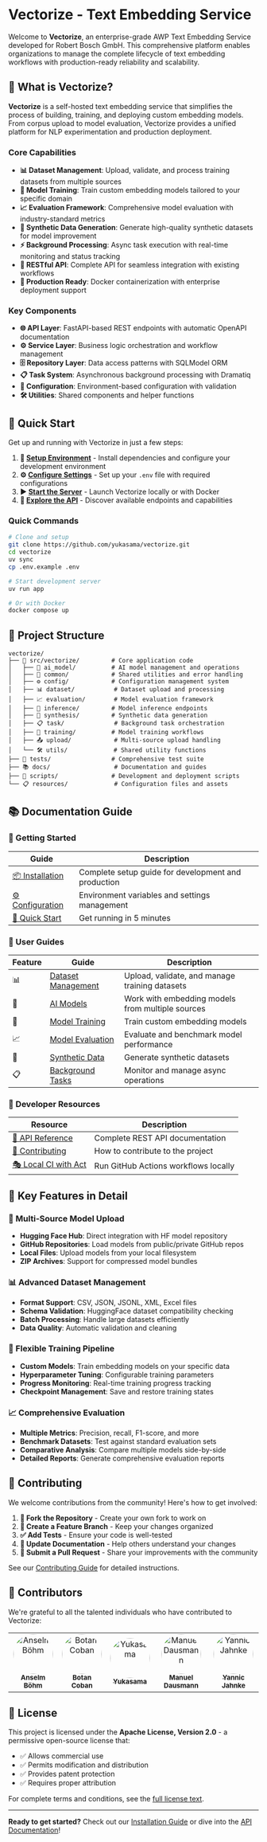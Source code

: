 # Vectorize - Text Embedding Service

Welcome to **Vectorize**, an enterprise-grade AWP Text Embedding Service developed for Robert Bosch GmbH. This comprehensive platform enables organizations to manage the complete lifecycle of text embedding workflows with production-ready reliability and scalability.

## 🚀 What is Vectorize?

**Vectorize** is a self-hosted text embedding service that simplifies the process of building, training, and deploying custom embedding models. From corpus upload to model evaluation, Vectorize provides a unified platform for NLP experimentation and production deployment.

### Core Capabilities

- **📊 Dataset Management**: Upload, validate, and process training datasets from multiple sources
- **🤖 Model Training**: Train custom embedding models tailored to your specific domain
- **📈 Evaluation Framework**: Comprehensive model evaluation with industry-standard metrics
- **🔄 Synthetic Data Generation**: Generate high-quality synthetic datasets for model improvement
- **⚡ Background Processing**: Async task execution with real-time monitoring and status tracking
- **🔌 RESTful API**: Complete API for seamless integration with existing workflows
- **🐳 Production Ready**: Docker containerization with enterprise deployment support

### Key Components

- **🌐 API Layer**: FastAPI-based REST endpoints with automatic OpenAPI documentation
- **⚙️ Service Layer**: Business logic orchestration and workflow management
- **🗄️ Repository Layer**: Data access patterns with SQLModel ORM
- **📋 Task System**: Asynchronous background processing with Dramatiq
- **🔧 Configuration**: Environment-based configuration with validation
- **🛠️ Utilities**: Shared components and helper functions

## 🚀 Quick Start

Get up and running with Vectorize in just a few steps:

1. **🔧 [Setup Environment](installation.md)** - Install dependencies and configure your development environment
2. **⚙️ [Configure Settings](configuration.md)** - Set up your `.env` file with required configurations
3. **▶️ [Start the Server](installation.md#running-vectorize)** - Launch Vectorize locally or with Docker
4. **📖 [Explore the API](api.md)** - Discover available endpoints and capabilities

### Quick Commands

```bash
# Clone and setup
git clone https://github.com/yukasama/vectorize.git
cd vectorize
uv sync
cp .env.example .env

# Start development server
uv run app

# Or with Docker
docker compose up
```

## 🏢 Project Structure

```
vectorize/
├── 📁 src/vectorize/         # Core application code
│   ├── 🤖 ai_model/          # AI model management and operations
│   ├── 🔧 common/            # Shared utilities and error handling
│   ├── ⚙️ config/            # Configuration management system
│   ├── 📊 dataset/           # Dataset upload and processing
│   ├── 📈 evaluation/        # Model evaluation framework
│   ├── 🔮 inference/         # Model inference endpoints
│   ├── 🔄 synthesis/         # Synthetic data generation
│   ├── 📋 task/              # Background task orchestration
│   ├── 🎯 training/          # Model training workflows
│   ├── 📤 upload/            # Multi-source upload handling
│   └── 🛠️ utils/             # Shared utility functions
├── 🧪 tests/                 # Comprehensive test suite
├── 📚 docs/                  # Documentation and guides
├── 🔨 scripts/               # Development and deployment scripts
└── 📋 resources/             # Configuration files and assets
```

## 📚 Documentation Guide

### 🏁 Getting Started

| Guide                                         | Description                                         |
| --------------------------------------------- | --------------------------------------------------- |
| [📦 Installation](installation.md)            | Complete setup guide for development and production |
| [⚙️ Configuration](configuration.md)          | Environment variables and settings management       |
| [🚀 Quick Start](installation.md#quick-start) | Get running in 5 minutes                            |

### 👥 User Guides

| Feature | Guide                                         | Description                                      |
| ------- | --------------------------------------------- | ------------------------------------------------ |
| 📊      | [Dataset Management](user-guides/datasets.md) | Upload, validate, and manage training datasets   |
| 🤖      | [AI Models](user-guides/models.md)            | Work with embedding models from multiple sources |
| 🎯      | [Model Training](user-guides/training.md)     | Train custom embedding models                    |
| 📈      | [Model Evaluation](user-guides/evaluation.md) | Evaluate and benchmark model performance         |
| 🔄      | [Synthetic Data](user-guides/synthesis.md)    | Generate synthetic datasets                      |
| 📋      | [Background Tasks](user-guides/tasks.md)      | Monitor and manage async operations              |

### 🔧 Developer Resources

| Resource                           | Description                          |
| ---------------------------------- | ------------------------------------ |
| [🔌 API Reference](api.md)         | Complete REST API documentation      |
| [🤝 Contributing](contributing.md) | How to contribute to the project     |
| [🎭 Local CI with Act](act.md)     | Run GitHub Actions workflows locally |

## 🌟 Key Features in Detail

### 🔄 Multi-Source Model Upload

- **Hugging Face Hub**: Direct integration with HF model repository
- **GitHub Repositories**: Load models from public/private GitHub repos
- **Local Files**: Upload models from your local filesystem
- **ZIP Archives**: Support for compressed model bundles

### 📊 Advanced Dataset Management

- **Format Support**: CSV, JSON, JSONL, XML, Excel files
- **Schema Validation**: HuggingFace dataset compatibility checking
- **Batch Processing**: Handle large datasets efficiently
- **Data Quality**: Automatic validation and cleaning

### 🎯 Flexible Training Pipeline

- **Custom Models**: Train embedding models on your specific data
- **Hyperparameter Tuning**: Configurable training parameters
- **Progress Monitoring**: Real-time training progress tracking
- **Checkpoint Management**: Save and restore training states

### 📈 Comprehensive Evaluation

- **Multiple Metrics**: Precision, recall, F1-score, and more
- **Benchmark Datasets**: Test against standard evaluation sets
- **Comparative Analysis**: Compare multiple models side-by-side
- **Detailed Reports**: Generate comprehensive evaluation reports

## 🤝 Contributing

We welcome contributions from the community! Here's how to get involved:

1. **🍴 Fork the Repository** - Create your own fork to work on
2. **🌿 Create a Feature Branch** - Keep your changes organized
3. **✅ Add Tests** - Ensure your code is well-tested
4. **📝 Update Documentation** - Help others understand your changes
5. **🔄 Submit a Pull Request** - Share your improvements with the community

See our [Contributing Guide](contributing.md) for detailed instructions.

## 👥 Contributors

We're grateful to all the talented individuals who have contributed to Vectorize:

<table>
<tr>
  <td align="center">
    <a href="https://github.com/Dosto1ewski">
      <img src="https://avatars.githubusercontent.com/Dosto1ewski" width="80" style="border-radius: 50%;" alt="Anselm Böhm"/>
      <br />
      <sub><b>Anselm Böhm</b></sub>
    </a>
  </td>
  <td align="center">
    <a href="https://github.com/BtnCbn">
      <img src="https://avatars.githubusercontent.com/BtnCbn" width="80" style="border-radius: 50%;" alt="Botan Coban"/>
      <br />
      <sub><b>Botan Coban</b></sub>
    </a>
  </td>
  <td align="center">
    <a href="https://github.com/yukasama">
      <img src="https://avatars.githubusercontent.com/yukasama" width="80" style="border-radius: 50%;" alt="Yukasama"/>
      <br />
      <sub><b>Yukasama</b></sub>
    </a>
  </td>
  <td align="center">
    <a href="https://github.com/domoar">
      <img src="https://avatars.githubusercontent.com/domoar" width="80" style="border-radius: 50%;" alt="Manuel Dausmann"/>
      <br />
      <sub><b>Manuel Dausmann</b></sub>
    </a>
  </td>
  <td align="center">
    <a href="https://github.com/Yannjc">
      <img src="https://avatars.githubusercontent.com/Yannjc" width="80" style="border-radius: 50%;" alt="Yannic Jahnke"/>
      <br />
      <sub><b>Yannic Jahnke</b></sub>
    </a>
  </td>
</tr>
</table>

## 📄 License

This project is licensed under the **Apache License, Version 2.0** - a permissive open-source license that:

- ✅ Allows commercial use
- ✅ Permits modification and distribution
- ✅ Provides patent protection
- ✅ Requires proper attribution

For complete terms and conditions, see the [full license text](https://www.apache.org/licenses/LICENSE-2.0).

---

**Ready to get started?** Check out our [Installation Guide](installation.md) or dive into the [API Documentation](api.md)!
